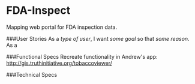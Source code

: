# FDA-Inspect
Mapping web portal for FDA inspection data.

###User Stories
As a *type of user*, I want *some goal* so that *some reason*.  
As a 

###Functional Specs 
Recreate functionality in Andrew's app: http://gis.truthinitiative.org/tobaccoviewer/

###Technical Specs
